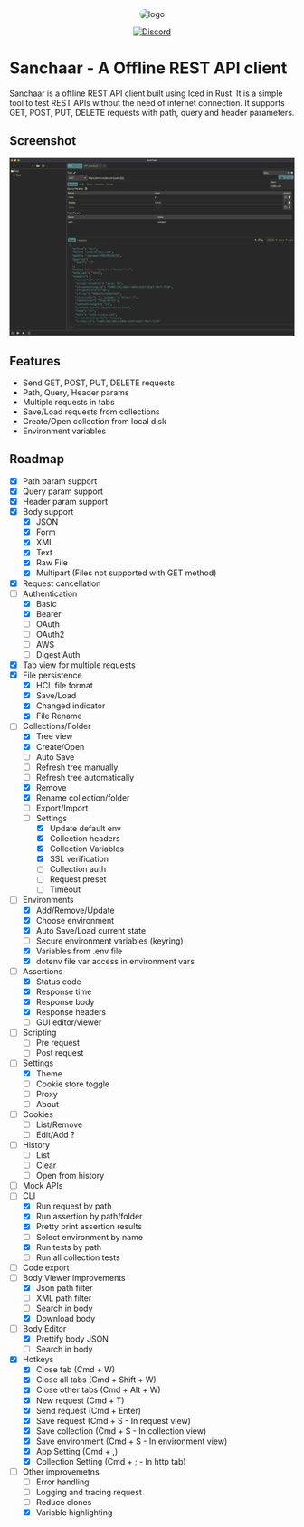 <div align="center">
<img src="assets/512x512.png" alt="logo" width="150" style="border-radius: 25px"/>

[![Discord](https://img.shields.io/discord/1261282563138392117?color=5865F2&label=Discord&logo=discord&logoColor=white)](https://discord.gg/FSK25BXgdt)

</div>

# Sanchaar - A Offline REST API client

Sanchaar is a offline REST API client built using Iced in Rust. It is a simple tool to test REST APIs without the need of internet connection. It supports GET, POST, PUT, DELETE requests with path, query and header parameters.

## Screenshot

![Screenshot](./screenshots/app.png)

## Features

- Send GET, POST, PUT, DELETE requests
- Path, Query, Header params
- Multiple requests in tabs
- Save/Load requests from collections
- Create/Open collection from local disk
- Environment variables

## Roadmap

- [x] Path param support
- [x] Query param support
- [x] Header param support
- [x] Body support
  - [x] JSON
  - [x] Form
  - [x] XML
  - [x] Text
  - [x] Raw File
  - [x] Multipart (Files not supported with GET method)
- [x] Request cancellation
- [ ] Authentication
  - [x] Basic
  - [x] Bearer
  - [ ] OAuth
  - [ ] OAuth2
  - [ ] AWS
  - [ ] Digest Auth
- [x] Tab view for multiple requests
- [x] File persistence
  - [x] HCL file format
  - [x] Save/Load
  - [x] Changed indicator
  - [x] File Rename
- [ ] Collections/Folder
  - [x] Tree view
  - [x] Create/Open
  - [ ] Auto Save
  - [ ] Refresh tree manually
  - [ ] Refresh tree automatically
  - [x] Remove
  - [x] Rename collection/folder
  - [ ] Export/Import
  - [ ] Settings
    - [x] Update default env
    - [x] Collection headers
    - [x] Collection Variables
    - [x] SSL verification
    - [ ] Collection auth
    - [ ] Request preset
    - [ ] Timeout
- [ ] Environments
  - [x] Add/Remove/Update
  - [x] Choose environment
  - [x] Auto Save/Load current state
  - [ ] Secure environment variables (keyring)
  - [x] Variables from .env file
  - [x] dotenv file var access in environment vars
- [ ] Assertions
  - [x] Status code
  - [x] Response time
  - [x] Response body
  - [x] Response headers
  - [ ] GUI editor/viewer
- [ ] Scripting
  - [ ] Pre request
  - [ ] Post request
- [ ] Settings
  - [x] Theme
  - [ ] Cookie store toggle
  - [ ] Proxy
  - [ ] About
- [ ] Cookies
  - [ ] List/Remove
  - [ ] Edit/Add ?
- [ ] History
  - [ ] List
  - [ ] Clear
  - [ ] Open from history
- [ ] Mock APIs
- [ ] CLI
  - [x] Run request by path
  - [x] Run assertion by path/folder
  - [x] Pretty print assertion results
  - [ ] Select environment by name
  - [x] Run tests by path
  - [ ] Run all collection tests
- [ ] Code export
- [ ] Body Viewer improvements
  - [x] Json path filter
  - [ ] XML path filter
  - [ ] Search in body
  - [x] Download body
- [ ] Body Editor
  - [x] Prettify body JSON
  - [ ] Search in body
- [x] Hotkeys
  - [x] Close tab (Cmd + W)
  - [x] Close all tabs (Cmd + Shift + W)
  - [x] Close other tabs (Cmd + Alt + W)
  - [x] New request (Cmd + T)
  - [x] Send request (Cmd + Enter)
  - [x] Save request (Cmd + S - In request view)
  - [x] Save collection (Cmd + S - In collection view)
  - [x] Save environment (Cmd + S - In environment view)
  - [x] App Setting (Cmd + ,)
  - [x] Collection Setting (Cmd + ; - In http tab)
- [ ] Other improvemetns
  - [ ] Error handling
  - [ ] Logging and tracing request
  - [ ] Reduce clones
  - [x] Variable highlighting
